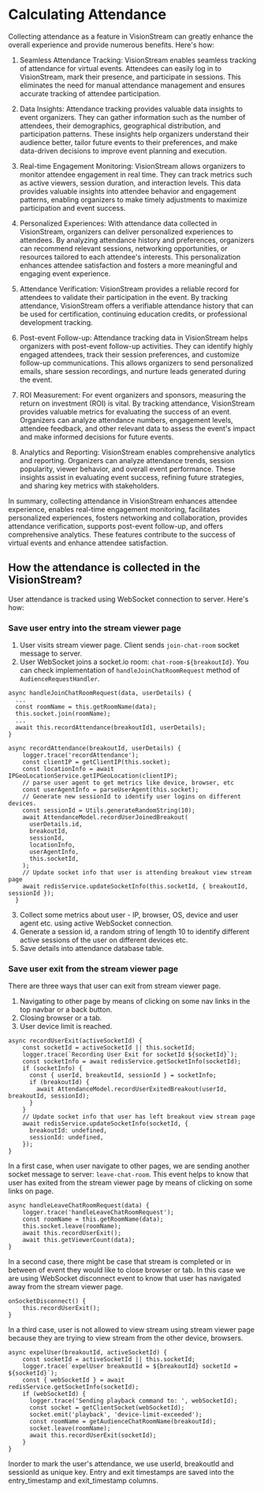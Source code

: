 # Calculating Attendance

Collecting attendance as a feature in VisionStream can greatly enhance the overall experience and provide numerous benefits. Here's how:

1. Seamless Attendance Tracking: VisionStream enables seamless tracking of attendance for virtual events. Attendees can easily log in to VisionStream, mark their presence, and participate in sessions. This eliminates the need for manual attendance management and ensures accurate tracking of attendee participation.

2. Data Insights: Attendance tracking provides valuable data insights to event organizers. They can gather information such as the number of attendees, their demographics, geographical distribution, and participation patterns. These insights help organizers understand their audience better, tailor future events to their preferences, and make data-driven decisions to improve event planning and execution.

3. Real-time Engagement Monitoring: VisionStream allows organizers to monitor attendee engagement in real time. They can track metrics such as active viewers, session duration, and interaction levels. This data provides valuable insights into attendee behavior and engagement patterns, enabling organizers to make timely adjustments to maximize participation and event success.

4. Personalized Experiences: With attendance data collected in VisionStream, organizers can deliver personalized experiences to attendees. By analyzing attendance history and preferences, organizers can recommend relevant sessions, networking opportunities, or resources tailored to each attendee's interests. This personalization enhances attendee satisfaction and fosters a more meaningful and engaging event experience.

5. Attendance Verification: VisionStream provides a reliable record for attendees to validate their participation in the event. By tracking attendance, VisionStream offers a verifiable attendance history that can be used for certification, continuing education credits, or professional development tracking.

6. Post-event Follow-up: Attendance tracking data in VisionStream helps organizers with post-event follow-up activities. They can identify highly engaged attendees, track their session preferences, and customize follow-up communications. This allows organizers to send personalized emails, share session recordings, and nurture leads generated during the event.

7. ROI Measurement: For event organizers and sponsors, measuring the return on investment (ROI) is vital. By tracking attendance, VisionStream provides valuable metrics for evaluating the success of an event. Organizers can analyze attendance numbers, engagement levels, attendee feedback, and other relevant data to assess the event's impact and make informed decisions for future events.

8. Analytics and Reporting: VisionStream enables comprehensive analytics and reporting. Organizers can analyze attendance trends, session popularity, viewer behavior, and overall event performance. These insights assist in evaluating event success, refining future strategies, and sharing key metrics with stakeholders.

In summary, collecting attendance in VisionStream enhances attendee experience, enables real-time engagement monitoring, facilitates personalized experiences, fosters networking and collaboration, provides attendance verification, supports post-event follow-up, and offers comprehensive analytics. These features contribute to the success of virtual events and enhance attendee satisfaction.

## How the attendance is collected in the VisionStream?

User attendance is tracked using WebSocket connection to server. Here's how:

### Save user entry into the stream viewer page

1. User visits stream viewer page. Client sends `join-chat-room` socket message to server.
2. User WebSocket joins a socket.io room: `chat-room-${breakoutId}`. You can check implementation of `handleJoinChatRoomRequest` method of `AudienceRequestHandler`.

```
async handleJoinChatRoomRequest(data, userDetails) {
  ...
  const roomName = this.getRoomName(data);
  this.socket.join(roomName);
  ...
  await this.recordAttendance(breakoutId1, userDetails);
}
```

```
async recordAttendance(breakoutId, userDetails) {
    logger.trace('recordAttendance');
    const clientIP = getClientIP(this.socket);
    const locationInfo = await IPGeoLocationService.getIPGeoLocation(clientIP);
    // parse user agent to get metrics like device, browser, etc
    const userAgentInfo = parseUserAgent(this.socket);
    // Generate new sessionId to identify user logins on different devices.
    const sessionId = Utils.generateRandomString(10);
    await AttendanceModel.recordUserJoinedBreakout(
      userDetails.id,
      breakoutId,
      sessionId,
      locationInfo,
      userAgentInfo,
      this.socketId,
    );
    // Update socket info that user is attending breakout view stream page
    await redisService.updateSocketInfo(this.socketId, { breakoutId, sessionId });
  }
```

3. Collect some metrics about user - IP, browser, OS, device and user agent etc. using active WebSocket connection.
4. Generate a session id, a random string of length 10 to identify different active sessions of the user on different devices etc.
5. Save details into attendance database table.

### Save user exit from the stream viewer page

There are three ways that user can exit from stream viewer page.

1. Navigating to other page by means of clicking on some nav links in the top navbar or a back button.
2. Closing browser or a tab.
3. User device limit is reached.

```
async recordUserExit(activeSocketId) {
    const socketId = activeSocketId || this.socketId;
    logger.trace(`Recording User Exit for socketId ${socketId}`);
    const socketInfo = await redisService.getSocketInfo(socketId);
    if (socketInfo) {
      const { userId, breakoutId, sessionId } = socketInfo;
      if (breakoutId) {
        await AttendanceModel.recordUserExitedBreakout(userId, breakoutId, sessionId);
      }
    }
    // Update socket info that user has left breakout view stream page
    await redisService.updateSocketInfo(socketId, {
      breakoutId: undefined,
      sessionId: undefined,
    });
}
```

In a first case, when user navigate to other pages, we are sending another socket message to server: `leave-chat-room`. This event helps to know that user has exited from the stream viewer page by means of clicking on some links on page.

```
async handleLeaveChatRoomRequest(data) {
    logger.trace('handleLeaveChatRoomRequest');
    const roomName = this.getRoomName(data);
    this.socket.leave(roomName);
    await this.recordUserExit();
    await this.getViewerCount(data);
}
```

In a second case, there might be case that stream is completed or in between of event they would like to close browser or tab. In this case we are using WebSocket disconnect event to know that user has navigated away from the stream viewer page.

```
onSocketDisconnect() {
    this.recordUserExit();
}
```

In a third case, user is not allowed to view stream using stream viewer page because they are trying to view stream from the other device, browsers.

```
async expelUser(breakoutId, activeSocketId) {
    const socketId = activeSocketId || this.socketId;
    logger.trace(`expelUser breakoutId = ${breakoutId} socketId = ${socketId}`);
    const { webSocketId } = await redisService.getSocketInfo(socketId);
    if (webSocketId) {
      logger.trace('Sending playback command to: ', webSocketId);
      const socket = getClientSocket(webSocketId);
      socket.emit('playback', 'device-limit-exceeded');
      const roomName = getAudienceChatRoomName(breakoutId);
      socket.leave(roomName);
      await this.recordUserExit(socketId);
    }
}
```

Inorder to mark the user's attendance, we use userId, breakoutId and sessionId as unique key. Entry and exit timestamps are saved into the entry_timestamp and exit_timestamp columns.
